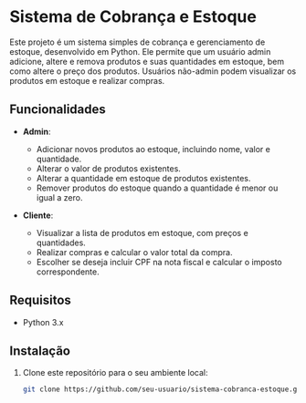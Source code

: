 # Sistema de Cobrança e Estoque

Este projeto é um sistema simples de cobrança e gerenciamento de estoque, desenvolvido em Python. Ele permite que um usuário admin adicione, altere e remova produtos e suas quantidades em estoque, bem como altere o preço dos produtos. Usuários não-admin podem visualizar os produtos em estoque e realizar compras.

## Funcionalidades

- **Admin**:
  - Adicionar novos produtos ao estoque, incluindo nome, valor e quantidade.
  - Alterar o valor de produtos existentes.
  - Alterar a quantidade em estoque de produtos existentes.
  - Remover produtos do estoque quando a quantidade é menor ou igual a zero.

- **Cliente**:
  - Visualizar a lista de produtos em estoque, com preços e quantidades.
  - Realizar compras e calcular o valor total da compra.
  - Escolher se deseja incluir CPF na nota fiscal e calcular o imposto correspondente.

## Requisitos

- Python 3.x

## Instalação

1. Clone este repositório para o seu ambiente local:
   ```bash
   git clone https://github.com/seu-usuario/sistema-cobranca-estoque.git
